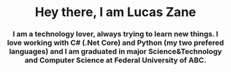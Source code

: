 <h1 align="center">Hey there, I am Lucas Zane</h1>
<h3 align="center">I am a technology lover, always trying to learn new things. I love working with C# (.Net Core) and Python (my two prefered languages) and I am graduated in major Science&Technology and Computer Science at Federal University of ABC.</h3>

<!--
**lucaszane/lucaszane** is a ✨ _special_ ✨ repository because its `README.md` (this file) appears on your GitHub profile.

Here are some ideas to get you started:

- 🔭 I’m currently working on ...
- 🌱 I’m currently learning ...
- 👯 I’m looking to collaborate on ...
- 🤔 I’m looking for help with ...
- 💬 Ask me about ...
- 📫 How to reach me: ...
- 😄 Pronouns: ...
- ⚡ Fun fact: ...
-->

